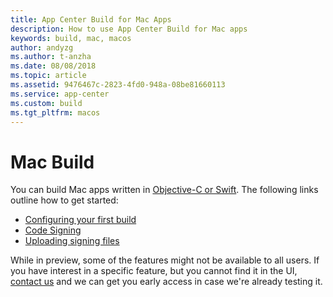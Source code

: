 ```yaml
---
title: App Center Build for Mac Apps
description: How to use App Center Build for Mac apps
keywords: build, mac, macos 
author: andyzg
ms.author: t-anzha
ms.date: 08/08/2018
ms.topic: article
ms.assetid: 9476467c-2823-4fd0-948a-08be81660113
ms.service: app-center
ms.custom: build
ms.tgt_pltfrm: macos
---
```


# Mac Build

You can build Mac apps written in [Objective-C or Swift](first-build.md). The following links outline how to get started:

- [Configuring your first build](first-build.md)
- [Code Signing](code-signing.md)
- [Uploading signing files](uploading-signing-files.md)

While in preview, some of the features might not be available to all users. If you have interest in a specific feature, but you cannot find it in the UI, [contact us](https://intercom.help/appcenter/) and we can get you early access in case we're already testing it.

